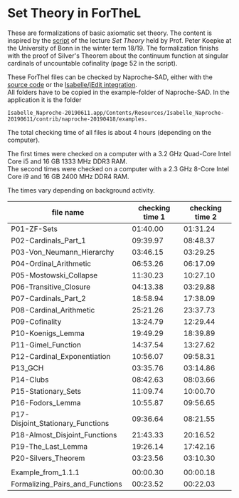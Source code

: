 # Set Theory in ForTheL

These are formalizations of basic axiomatic set theory. The content is inspired by the [script](http://www.math.uni-bonn.de/ag/logik/teaching/2018WS/set_theory/current_scriptum.pdf) of the lecture *Set Theory* held by Prof. Peter Koepke at the University of Bonn in the winter term 18/19.
The formalization finishs with the proof of Silver's Theorem about the continuum function at singular cardinals of uncountable cofinality (page 52 in the script).

These ForThel files can be checked by Naproche-SAD, either with the [source code](https://github.com/Naproche/Naproche-SAD) or the [Isabelle/jEdit integration](https://files.sketis.net/Isabelle_Naproche-20190611/).  
All folders have to be copied in the example-folder of Naproche-SAD. In the application it is the folder  
```
Isabelle_Naproche-20190611.app/Contents/Resources/Isabelle_Naproche-20190611/contrib/naproche-20190418/examples.
```

The total checking time of all files is about 4 hours (depending on the computer).

The first times were checked on a computer with a 3.2 GHz Quad-Core Intel Core i5 and 16 GB 1333 MHz DDR3 RAM.  
The second times were checked on a computer with a 2.3 GHz 8-Core Intel Core i9 and 16 GB 2400 MHz DDR4 RAM.

The times vary depending on background activity.

| file name                         | checking time 1       | checking time 2       |
| --------------------------------- | --------------------- | --------------------- |
| P01-ZF-Sets                       | 01:40.00              | 01:31.24              |
| P02-Cardinals_Part_1              | 09:39.97              | 08:48.37              |
| P03-Von_Neumann_Hierarchy         | 03:46.15              | 03:29.25              |
| P04-Ordinal_Arithmetic            | 06:53.26              | 06:17.09              |
| P05-Mostowski_Collapse            | 11:30.23              | 10:27.10              |
| P06-Transitive_Closure            | 04:13.38              | 03:29.88              |
| P07-Cardinals_Part_2              | 18:58.94              | 17:38.09              |
| P08-Cardinal_Arithmetic           | 25:21.26              | 23:37.73              |
| P09-Cofinality                    | 13:24.79              | 12:29.44              |
| P10-Koenigs_Lemma                 | 19:49.29              | 18:39.89              |
| P11-Gimel_Function                | 14:37.54              | 13:27.62              |
| P12-Cardinal_Exponentiation       | 10:56.07              | 09:58.31              |
| P13_GCH                           | 03:35.76              | 03:14.86              |
| P14-Clubs                         | 08:42.63              | 08:03.66              |
| P15-Stationary_Sets               | 11:09.74              | 10:00.70              |
| P16-Fodors_Lemma                  | 10:55.87              | 09:56.65              |
| P17-Disjoint_Stationary_Functions | 09:36.64              | 08:21.55              |
| P18-Almost_Disjoint_Functions     | 21:43.33              | 20:16.52              |
| P19-The_Last_Lemma                | 19:26.14              | 17:42.16              |
| P20-Silvers_Theorem               | 03:23.56              | 03:10.30              |
|                                   |                       |                       |
| Example_from_1.1.1                | 00:00.30              | 00:00.18              |
| Formalizing_Pairs_and_Functions   | 00:23.52              | 00:22.03              |
